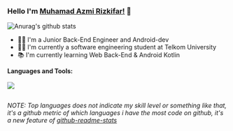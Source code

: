 ### Hello I'm [Muhamad Azmi Rizkifar!](https://medium.com/@azmirizkifar20) 🚀

<img align="center" src="https://github-readme-stats.vercel.app/api?username=azmirizkifar20&show_icons=true&include_all_commits=true&theme=buefy" alt="Anurag's github stats"/>
<br/>

- 👨‍💻 I'm a Junior Back-End Engineer and Android-dev
- 👨‍🎓 I'm currently a software engineering student at Telkom University 
- 📚 I'm currently learning Web Back-End & Android Kotlin

**Languages and Tools:**
<br> <br>
<img align="left" src="https://github-readme-stats.vercel.app/api/top-langs/?username=azmirizkifar20&layout=compact&theme=buefy"/>

<br>

*NOTE: Top languages does not indicate my skill level or something like that, it's a github metric of which languages i have the most code on github, it's a new feature of [github-readme-stats](https://github.com/anuraghazra/github-readme-stats)*

